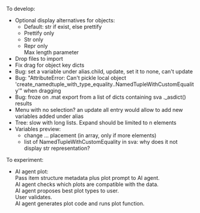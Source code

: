 To develop:  
- Optional display alternatives for objects:
  - Default: str if exist, else prettify
  - Prettify only
  - Str only
  - Repr only  
  Max length parameter
- Drop files to import
- Fix drag for object key dicts
- Bug: set a variable under alias.child, update, set it to none, can't update
- Bug: "AttributeError: Can't pickle local object 'create_namedtuple_with_type_equality.<locals>.NamedTupleWithCustomEquality'" when dragging 
- Bug: froze on .mat export from a list of dicts containing sva ._asdict() results
- Menu with no selection? an update all entry would allow to add new variables added under alias
- Tree: slow with long lists. Expand should be limited to n elements
- Variables preview:
  - change ... placement (in array, only if more elements)
  - list of NamedTupleWithCustomEquality in sva: why does it not display str representation?

To experiment:
- AI agent plot:  
Pass item structure metadata plus plot prompt to AI agent.  
AI agent checks which plots are compatible with the data.  
AI agent proposes best plot types to user.  
User validates.  
AI agent generates plot code and runs plot function.